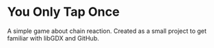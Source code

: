 # You Only Tap Once
A simple game about chain reaction.
Created as a small project to get familiar with libGDX and GitHub.
